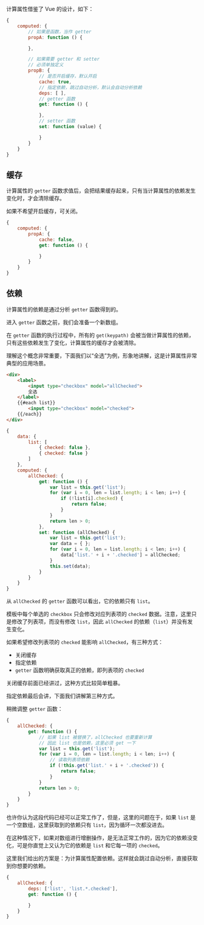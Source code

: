 计算属性借鉴了 Vue 的设计，如下：

```js
{
    computed: {
        // 如果是函数，当作 getter
        propA: function () {

        },

        // 如果需要 getter 和 setter
        // 必须单独定义
        propB: {
            // 是否开启缓存，默认开启
            cache: true,
            // 指定依赖，跳过自动分析，默认会自动分析依赖
            deps: [ ],
            // getter 函数
            get: function () {

            },
            // setter 函数
            set: function (value) {

            }
        }
    }
}
```

## 缓存

计算属性的 `getter` 函数求值后，会把结果缓存起来，只有当计算属性的依赖发生变化时，才会清除缓存。

如果不希望开启缓存，可关闭。

```js
{
    computed: {
        propA: {
            cache: false,
            get: function () {

            }
        }
    }
}
```

## 依赖

计算属性的依赖是通过分析 `getter` 函数得到的。

进入 `getter` 函数之前，我们会准备一个新数组。

在 `getter` 函数的执行过程中，所有的 `get(keypath)` 会被当做计算属性的依赖，只有这些依赖发生了变化，计算属性的缓存才会被清除。

理解这个概念非常重要，下面我们以“全选”为例，形象地讲解，这是计算属性非常典型的应用场景。

```html
<div>
    <label>
        <input type="checkbox" model="allChecked">
        全选
    </label>
    {{#each list}}
        <input type="checkbox" model="checked">
    {{/each}}
</div>
```

```js
{
    data: {
        list: [
            { checked: false },
            { checked: false }
        ]
    },
    computed: {
        allChecked: {
            get: function () {
                var list = this.get('list');
                for (var i = 0, len = list.length; i < len; i++) {
                    if (!list[i].checked) {
                        return false;
                    }
                }
                return len > 0;
            },
            set: function (allChecked) {
                var list = this.get('list');
                var data = { };
                for (var i = 0, len = list.length; i < len; i++) {
                    data['list.' + i + '.checked'] = allChecked;
                }
                this.set(data);
            }
        }
    }
}
```

从 `allChecked` 的 `getter` 函数可以看出，它的依赖只有 `list`。

模板中每个单选的 `checkbox` 只会修改对应列表项的 `checked` 数据。注意，这里只是修改了列表项，而没有修改 `list`，因此 `allChecked` 的依赖（`list`）并没有发生变化。

如果希望修改列表项的 `checked` 能影响 `allChecked`，有三种方式：

* 关闭缓存
* 指定依赖
* `getter` 函数明确获取真正的依赖，即列表项的 `checked`

关闭缓存前面已经讲过，这种方式比较简单粗暴。

指定依赖最后会讲，下面我们讲解第三种方式。

稍微调整 `getter` 函数：

```js
{
    allChecked: {
        get: function () {
            // 如果 list 被替换了，allChecked 也要重新计算
            // 因此 list 也是依赖，这里必须 get 一下
            var list = this.get('list');
            for (var i = 0, len = list.length; i < len; i++) {
                // 读取列表项依赖
                if (!this.get('list.' + i + '.checked')) {
                    return false;
                }
            }
            return len > 0;
        }
    }
}
```

也许你认为这段代码已经可以正常工作了，但是，这里的问题在于，如果 `list` 是一个空数组，这里获取到的依赖只有 `list`，因为循环一次都没进去。

在这种情况下，如果对数组进行增删操作，是无法正常工作的，因为它的依赖没变化，可是你直觉上又认为它的依赖是 `list` 和它每一项的 `checked`。

这里我们给出的方案是：为计算属性配置依赖。这样就会跳过自动分析，直接获取到你想要的依赖。

```js
{
    allChecked: {
        deps: ['list', 'list.*.checked'],
        get: function () {

        }
    }
}
```



